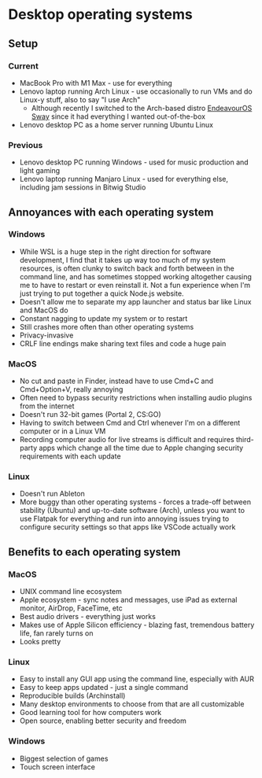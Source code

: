 # Desktop operating systems

## Setup
### Current
- MacBook Pro with M1 Max - use for everything
- Lenovo laptop running Arch Linux - use occasionally to run VMs and do Linux-y stuff, also to say "I use Arch"
	- Although recently I switched to the Arch-based distro [EndeavourOS Sway](https://github.com/EndeavourOS-Community-Editions/sway) since it had everything I wanted out-of-the-box
- Lenovo desktop PC as a home server running Ubuntu Linux

### Previous
- Lenovo desktop PC running Windows - used for music production and light gaming
- Lenovo laptop running Manjaro Linux - used for everything else, including jam sessions in Bitwig Studio

## Annoyances with each operating system
### Windows
- While WSL is a huge step in the right direction for software development, I find that it takes up way too much of my system resources, is often clunky to switch back and forth between in the command line, and has sometimes stopped working altogether causing me to have to restart or even reinstall it. Not a fun experience when I'm just trying to put together a quick Node.js website.
- Doesn't allow me to separate my app launcher and status bar like Linux and MacOS do
- Constant nagging to update my system or to restart
- Still crashes more often than other operating systems
- Privacy-invasive
- CRLF line endings make sharing text files and code a huge pain

### MacOS
- No cut and paste in Finder, instead have to use Cmd+C and Cmd+Option+V, really annoying
- Often need to bypass security restrictions when installing audio plugins from the internet
- Doesn't run 32-bit games (Portal 2, CS:GO)
- Having to switch between Cmd and Ctrl whenever I'm on a different computer or in a Linux VM
- Recording computer audio for live streams is difficult and requires third-party apps which change all the time due to Apple changing security requirements with each update

### Linux
- Doesn't run Ableton
- More buggy than other operating systems - forces a trade-off between stability (Ubuntu) and up-to-date software (Arch), unless you want to use Flatpak for everything and run into annoying issues trying to configure security settings so that apps like VSCode actually work

## Benefits to each operating system
### MacOS
- UNIX command line ecosystem
- Apple ecosystem - sync notes and messages, use iPad as external monitor, AirDrop, FaceTime, etc
- Best audio drivers - everything just works 
- Makes use of Apple Silicon efficiency - blazing fast, tremendous battery life, fan rarely turns on
- Looks pretty

### Linux
- Easy to install any GUI app using the command line, especially with AUR
- Easy to keep apps updated - just a single command 
- Reproducible builds (Archinstall)
- Many desktop environments to choose from that are all customizable
- Good learning tool for how computers work
- Open source, enabling better security and freedom

### Windows
- Biggest selection of games
- Touch screen interface